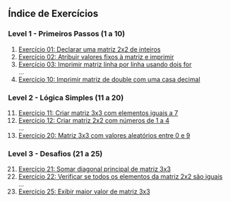 ## Índice de Exercícios

### Level 1 - Primeiros Passos (1 a 10)

1. [Exercício 01: Declarar uma matriz 2x2 de inteiros](./Aprendiz/src/Nivel_1/Exercise01.java)
2. [Exercício 02: Atribuir valores fixos à matriz e imprimir](./Aprendiz/src/Nivel_1/Exercise02.java)
3. [Exercício 03: Imprimir matriz linha por linha usando dois for](./Aprendiz/src/Nivel_1/Exercise03.java)  
   ...
10. [Exercício 10: Imprimir matriz de double com uma casa decimal](./Aprendiz/src/Nivel_1/Exercise10.java)

### Level 2 - Lógica Simples (11 a 20)

11. [Exercício 11: Criar matriz 3x3 com elementos iguais a 7](./Aprendiz/src/Nivel_2/Exercise11.java)
12. [Exercício 12: Criar matriz 2x2 com números de 1 a 4](./Aprendiz/src/Nivel_2/Exercise12.java)  
    ...
20. [Exercício 20: Matriz 3x3 com valores aleatórios entre 0 e 9](./Aprendiz/src/Nivel_2/Exercise20.java)

### Level 3 - Desafios (21 a 25)

21. [Exercício 21: Somar diagonal principal de matriz 3x3](./Aprendiz/src/Nivel_3/Exercise21.java)
22. [Exercício 22: Verificar se todos os elementos da matriz 2x2 são iguais](./Aprendiz/src/Nivel_3/Exercise22.java)  
    ...
25. [Exercício 25: Exibir maior valor de matriz 3x3](./Aprendiz/src/Nivel_3/Exercise25.java)
